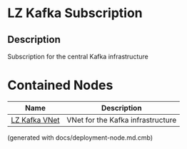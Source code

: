 # LZ Kafka Subscription
## Description
Subscription for the central Kafka infrastructure

# Contained Nodes
Name | Description 
---|---
[LZ Kafka VNet](../../../mybank/it-management/azure/lz-kafka-vnet.md) | VNet for the Kafka infrastructure


(generated with docs/deployment-node.md.cmb)
